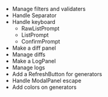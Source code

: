 
- Manage filters and validaters
- Handle Separator
- Handle keyboard
  - RawListPrompt
  - ListPrompt
  - ConfirmPrompt
- Make a diff panel
- Manage diffs
- Make a LogPanel
- Manage logs
- Add a RefreshButton for generators
- Handle ModalPanel escape
- Add colors on generators
